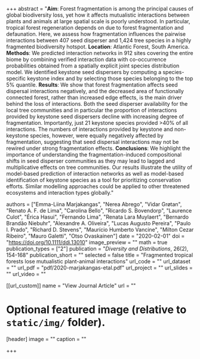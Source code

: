 +++
abstract = "**Aim**: Forest fragmentation is among the principal causes of global biodiversity loss, yet how it affects mutualistic interactions between plants and animals at large spatial scale is poorly understood. In particular, tropical forest regeneration depends on due to forest fragmentation and defaunation. Here, we assess how fragmentation influences the pairwise interactions between 407 seed disperser and 1,424 tree species in a highly fragmented biodiversity hotspot. **Location**: Atlantic Forest, South America. **Methods**: We predicted interaction networks in 912 sites covering the entire biome by combining verified interaction data with co-occurrence probabilities obtained from a spatially explicit joint species distribution model. We identified keystone seed dispersers by computing a species-specific keystone index and by selecting those species belonging to the top 5% quantile. **Results**: We show that forest fragmentation affects seed dispersal interactions negatively, and the decreased area of functionally connected forest, rather than increased edge effects, is the main driver behind the loss of interactions. Both the seed disperser availability for the local tree communities and in particular the proportion of interactions provided by keystone seed dispersers decline with increasing degree of fragmentation. Importantly, just 21 keystone species provided >40% of all interactions. The numbers of interactions provided by keystone and non-keystone species, however, were equally negatively affected by fragmentation, suggesting that seed dispersal interactions may not be rewired under strong fragmentation effects. **Conclusions**: We highlight the importance of understanding the fragmentation-induced compositional shifts in seed disperser communities as they may lead to lagged and multiplicative effects on tree communities. Our results illustrate the utility of model-based prediction of interaction networks as well as model-based identification of keystone species as a tool for prioritizing conservation efforts. Similar modelling approaches could be applied to other threatened ecosystems and interaction types globally."

authors = ["Emma-Liina Marjakangas", "Nerea Abrego", "Vidar Grøtan", "Renato A. F. de Lima", "Carolina Bello", "Ricardo S. Bovendorp", "Laurence Culot", "Érica Hasui", "Fernando Lima", "Renata Lara Muylaert", "Bernardo Brandão Niebuhr", "Alexandre A. Oliveira", "Lucas Augusto Pereira", "Paulo I. Prado", "Richard D. Stevens", "Maurício Humberto Vancine", "Milton Cezar Ribeiro", "Mauro Galetti", "Otso Ovaskainen"]
date = "2020-02-01"
doi = "https://doi.org/10.1111/ddi.13010"
image_preview = ""
math = true
publication_types = ["2"]
publication = "*Diversity and Distributions*, 26(2), 154-168"
publication_short = ""
selected = false
title = "Fragmented tropical forests lose mutualistic plant-animal interactions"
url_code = ""
url_dataset = ""
url_pdf = "pdf/2020-marjakangas-etal.pdf"
url_project = ""
url_slides = ""
url_video = ""

[[url_custom]]
name = "View Journal Article"
url = ""

# Optional featured image (relative to `static/img/` folder).
[header]
image = ""
caption = ""

+++
